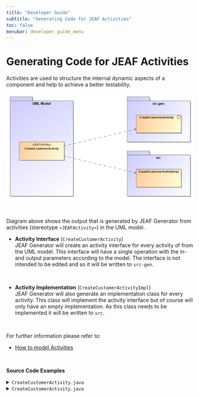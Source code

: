 ```yaml
---
title: "Developer Guide"
subtitle: "Generating Code for JEAF Activities"
toc: false
menubar: developer_guide_menu
---
```


# Generating Code for JEAF Activities

Activities are used to structure the internal dynamic aspects of a component and help to achieve a better testability.

![Code for Activities](/images/code_for_activities.png)

<br>

Diagram above shows the output that is generated by JEAF Generator from activities (stereotype `«JEAFActivity»`) in the UML model.<br>

- **Activity Interface** (`CreateCustomerActivity`)  
  JEAF Generator will create an activity interface for every activity of from the UML model. This interface will have a single operation with the in- and output parameters according to the model. The interface is not intended to be edited and so it will be written to `src-gen`.  

<br>

- **Activity Implementation** (`CreateCustomerActivityImpl`)  
  JEAF Generator will also generate an implementation class for every activity. This class will implement the activity interface but of course will only have an empty implementation. As this class needs to be implemented it will be written to `src`.

<br>

For further information please refer to:

- [How to model Activities](/uml-modeling-guide/how-to-model-activities)

<br>

**Source Code Examples**
<details>
  <summary><code>CreateCustomerActivity.java</code></summary>
  <script src="https://emgithub.com/embed-v2.js?target=https%3A%2F%2Fgithub.com%2Fanaptecs%2Fjeaf-generator-samples%2Fblob%2Fmain%2Faccounting-activities-api%2Fsrc-gen%2Fmain%2Fjava%2Fcom%2Fanaptecs%2Fjeaf%2Faccounting%2Factivities%2FCreateCustomerActivity.java&style=base16%2Fatelier-forest-light&type=code&showBorder=on&showFileMeta=on&showFullPath=on&showCopy=on"></script>
</details>
<details>
  <summary><code>CreateCustomerActivity.java</code></summary>
  <script src="https://emgithub.com/embed-v2.js?target=https%3A%2F%2Fgithub.com%2Fanaptecs%2Fjeaf-generator-samples%2Fblob%2Fmain%2Faccounting-activities-impl%2Fsrc-gen%2Fmain%2Fjava%2Fcom%2Fanaptecs%2Fjeaf%2Faccounting%2Factivities%2FCreateCustomerActivityImpl.java&style=base16%2Fatelier-forest-light&type=code&showBorder=on&showFileMeta=on&showFullPath=on&showCopy=on"></script>
</details>


